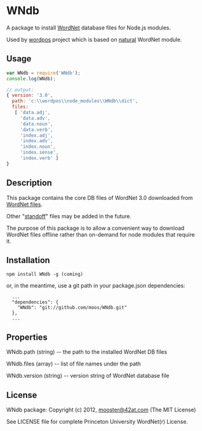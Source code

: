 
WNdb
=======

A package to install [WordNet](http://wordnet.princeton.edu) database files for Node.js modules.

Used by [wordpos](http://github.com/moos/wordpos) project which is based on [natural](http://github.com/NaturalNode/natural) WordNet module.


Usage
-------

```js
var WNdb = require('WNdb');
console.log(WNdb);

// output:
{ version: '3.0',
  path: 'c:\\wordpos\\node_modules\\WNdb\\dict',
  files:
   [ 'data.adj',
     'data.adv',
     'data.noun',
     'data.verb',
     'index.adj',
     'index.adv',
     'index.noun',
     'index.sense',
     'index.verb' ]
}
```

Description
------------

This package contains the core DB files of WordNet 3.0 downloaded from [WordNet files](http://wordnet.princeton.edu/wordnet/download/current-version/).

Other "[standoff](http://wordnet.princeton.edu/wordnet/download/standoff/)" files may be added in the future.

The purpose of this package is to allow a convenient way to download WordNet files offline rather than on-demand for node modules that require it.


Installation
------------

    npm install WNdb -g (coming)

or, in the meantime, use a git path in your package.json dependencies:

```
  ...
  "dependencies": {
    "WNdb": "git://github.com/moos/WNdb.git"
  },
  ...
```

Properties
------------

WNdb.path (string) -- the path to the installed WordNet DB files

WNdb.files (array) -- list of file names under the path

WNdb.version (string) -- version string of WordNet database file


License
-------

WNdb package:
Copyright (c) 2012, mooster@42at.com
(The MIT License)

See LICENSE file for complete Princeton University WordNet(r) License.


